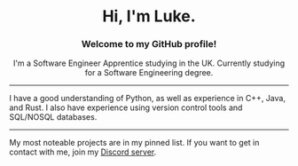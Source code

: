 <div align="center">
  <h1>Hi, I'm Luke.</h1>
  
  <h3>Welcome to my GitHub profile!</h3>
  
  <p>I'm a Software Engineer Apprentice studying in the UK. Currently studying for a Software Engineering degree.</p>  

</div>

-----------------

I have a good understanding of Python, as well as experience in C++, Java, and Rust. I also have experience using version control tools and SQL/NOSQL databases.

-----------------
My most noteable projects are in my pinned list.
If you want to get in contact with me, join my [Discord server](https://discord.gg/p5bURjs).
